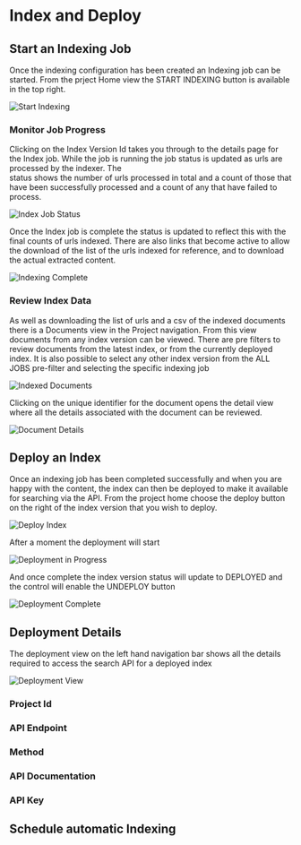 # Index and Deploy

## Start an Indexing Job

Once the indexing configuration has been created an Indexing job can be started. From the prject Home view the START INDEXING button is available in the top right.

![Start Indexing](../img/home-start-inedxing.png)

### Monitor Job Progress

Clicking on the Index Version Id takes you through to the details page for the Index job. While the job is running the job status is updated as urls are processed by the indexer. The  
status shows the number of urls processed in total and a count of those that have been successfully processed and a count of any that have failed to process.

![Index Job Status](../img/index-job-progress.png)

Once the Index job is complete the status is updated to reflect this with the final counts of urls indexed. There are also links that become active to allow the download of the list of the urls indexed for reference, and to download the actual extracted content.

![Indexing Complete](../img/index-job-complete.png)

### Review Index Data

As well as downloading the list of urls and a csv of the indexed documents there is a Documents view in the Project navigation. From this view documents from any index version can be viewed. There are pre filters to review documents from the latest index, or from the currently deployed index. It is also possible to select any other index version from the ALL JOBS pre-filter and selecting the specific indexing job

![Indexed Documents](../img/documents-view.png)

Clicking on the unique identifier for the document opens the detail view where all the details associated with the document can be reviewed.

![Document Details](../img/documents-detail.png)

## Deploy an Index

Once an indexing job has been completed successfully and when you are happy with the content, the index can then be deployed to make it available for searching via the API. From the project home choose the deploy button on the right of the index version that you wish to deploy.

![Deploy Index](../img/home-index-deploy.png)

After a moment the deployment will start

![Deployment in Progress](../img/index-deploy.png)

And once complete the index version status will update to DEPLOYED and the control will enable the UNDEPLOY button

![Deployment Complete](../img/deploy-complete.png)

## Deployment Details

The deployment view on the left hand navigation bar shows all the details required to access the search API for a deployed index

![Deployment View](../img/deployment-view.png)

### Project Id

### API Endpoint

### Method

### API Documentation

### API Key

## Schedule automatic Indexing